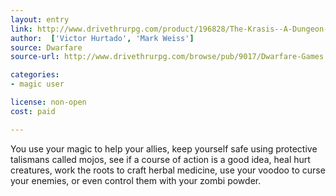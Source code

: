 ```yaml
---
layout: entry
link: http://www.drivethrurpg.com/product/196828/The-Krasis--A-Dungeon-World-Playbook
author:  ['Victor Hurtado', 'Mark Weiss']
source: Dwarfare
source-url: http://www.drivethrurpg.com/browse/pub/9017/Dwarfare-Games

categories:
- magic user

license: non-open
cost: paid

---
```


You use your magic to help your allies, keep yourself safe using protective talismans called mojos, see if a course of action is a good idea, heal hurt creatures, work the roots to craft herbal medicine, use your voodoo to curse your enemies, or even control them with your zombi powder.
